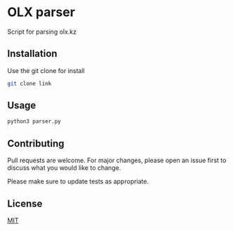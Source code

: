 # OLX parser

Script for parsing olx.kz

## Installation

Use the git clone for install

```bash
git clone link
```

## Usage

```bash
python3 parser.py
```

## Contributing
Pull requests are welcome. For major changes, please open an issue first to discuss what you would like to change.

Please make sure to update tests as appropriate.

## License
[MIT](https://choosealicense.com/licenses/mit/)